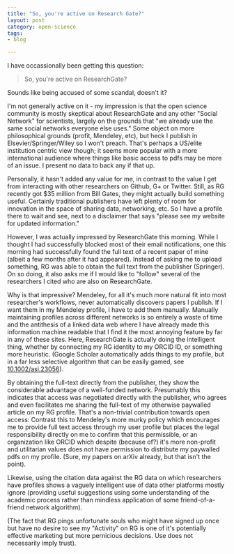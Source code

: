```yaml
---
title: "So, you're active on Research Gate?"
layout: post
category: open-science
tags: 
- blog

---
```



I have occassionally been getting this question: 

> So, you're active on ResearchGate?

Sounds like being accused of some scandal, doesn't it? 

I'm not generally active on it  - my impression is that the open science community is mostly skeptical about ResearchGate and any other "Social Network" for scientists, largely on the grounds that "we already use the same social networks everyone else uses." Some object on more philosophical grounds (profit, Mendeley, etc), but heck I publish in Elsevier/Springer/Wiley so I won't preach.  That's perhaps a US/elite institution centric view though; it seems more popular with a more international audience where things like basic access to pdfs may be more of an issue.  I present no data to back any if that up.  

Personally, it hasn't added any value for me, in contrast to the value I get from interacting with other researchers on Github, G+ or Twitter. Still, as RG recently got $35 million from Bill Gates, they might actually build something useful.  Certainly traditional publishers have left plenty of room for innovation in the space of sharing data, networking, etc. So I have a profile there to wait and see, next to a disclaimer that says "please see my website for updated information." 

However, I was actually impressed by ResearchGate this morning.  While I thought I had successfully blocked most of their email notifications, one this morning had successfully found the full text of a recent paper of mine (albeit a few months after it had appeared).  Instead of asking me to upload something, RG was able to obtain the full text from the publisher (Springer).  On so doing, it also asks me if I would like to "follow" several of the researchers I cited who are also on ResearchGate. 

Why is that impressive?  Mendeley, for all it's much more natural fit into most researcher's workflows, never automatically discovers papers I publish.  If I want them in my Mendeley profile, I have to add them manually. Manually maintaining profiles across different networks is so entirely a waste of time and the antithesis of a linked data web where I have already made this information machine readable that I find it the most annoying feature by far in any of these sites. Here, ResearchGate is actually doing the intelligent thing, whether by connecting my RG identity to my ORCID ID, or something more heuristic. (Google Scholar automatically adds things to my profile, but in a far less selective algorithm that can be easily gamed, see [10.1002/asi.23056](http://doi.org/10.1002/asi.23056)).  

By obtaining the full-text directly from the publisher, they show the considerable advantage of a well-funded network. Presumably this indicates that access was negotiated directly with the publisher, who agrees and even facilitates me sharing the full-text of my otherwise paywalled article on my RG profile.  That's a non-trivial contribution towards open access: Contrast this to Mendeley's more murky policy which encourages me to provide full text access through my user profile but places the legal responsibility directly on me to confirm that this permissible, or an organization like ORCID which despite (because of?) it's more non-profit and utilitarian values does not have permission to distribute my paywalled pdfs on my profile.  (Sure, my papers on arXiv already, but that isn't the point).  

Likewise, using the citation data against the RG data on which researchers have profiles shows a vaguely intelligent use of data other platforms mostly ignore (providing useful suggestions using some understanding of the academic process rather than mindless application of some friend-of-a-friend network algorithm).  

(The fact that RG pings unfortunate souls who might have signed up once but have no desire to see my "Activity" on RG is one of it's potentially effective marketing but more pernicious decisions.  Use does not necessarily imply trust). 
